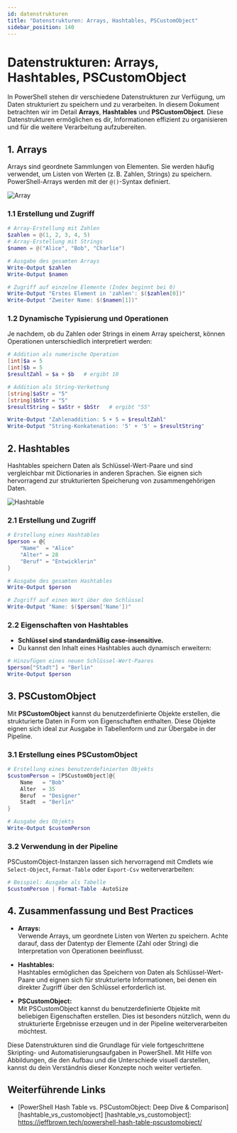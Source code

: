 ```yaml
---
id: datenstrukturen
title: "Datenstrukturen: Arrays, Hashtables, PSCustomObject"
sidebar_position: 140
---
```


# Datenstrukturen: Arrays, Hashtables, PSCustomObject

In PowerShell stehen dir verschiedene Datenstrukturen zur Verfügung, um Daten strukturiert zu speichern und zu verarbeiten. In diesem Dokument betrachten wir im Detail **Arrays**, **Hashtables** und **PSCustomObject**. Diese Datenstrukturen ermöglichen es dir, Informationen effizient zu organisieren und für die weitere Verarbeitung aufzubereiten.


## 1. Arrays

Arrays sind geordnete Sammlungen von Elementen. Sie werden häufig verwendet, um Listen von Werten (z. B. Zahlen, Strings) zu speichern.  
PowerShell-Arrays werden mit der `@()`-Syntax definiert.

![Array](/img/array.webp)  

### 1.1 Erstellung und Zugriff

```powershell
# Array-Erstellung mit Zahlen
$zahlen = @(1, 2, 3, 4, 5)
# Array-Erstellung mit Strings
$namen = @("Alice", "Bob", "Charlie")

# Ausgabe des gesamten Arrays
Write-Output $zahlen
Write-Output $namen

# Zugriff auf einzelne Elemente (Index beginnt bei 0)
Write-Output "Erstes Element in 'zahlen': $($zahlen[0])"
Write-Output "Zweiter Name: $($namen[1])"
```

### 1.2 Dynamische Typisierung und Operationen

Je nachdem, ob du Zahlen oder Strings in einem Array speicherst, können Operationen unterschiedlich interpretiert werden:

```powershell
# Addition als numerische Operation
[int]$a = 5
[int]$b = 5
$resultZahl = $a + $b   # ergibt 10

# Addition als String-Verkettung
[string]$aStr = "5"
[string]$bStr = "5"
$resultString = $aStr + $bStr   # ergibt "55"

Write-Output "Zahlenaddition: 5 + 5 = $resultZahl"
Write-Output "String-Konkatenation: '5' + '5' = $resultString"
```

## 2. Hashtables

Hashtables speichern Daten als Schlüssel-Wert-Paare und sind vergleichbar mit Dictionaries in anderen Sprachen. Sie eignen sich hervorragend zur strukturierten Speicherung von zusammengehörigen Daten.

![Hashtable](/img/KeyValue.png)  

### 2.1 Erstellung und Zugriff

```powershell
# Erstellung eines Hashtables
$person = @{
    "Name"  = "Alice"
    "Alter" = 28
    "Beruf" = "Entwicklerin"
}

# Ausgabe des gesamten Hashtables
Write-Output $person

# Zugriff auf einen Wert über den Schlüssel
Write-Output "Name: $($person['Name'])"
```

### 2.2 Eigenschaften von Hashtables

- **Schlüssel sind standardmäßig case-insensitive.**
- Du kannst den Inhalt eines Hashtables auch dynamisch erweitern:
  
```powershell
# Hinzufügen eines neuen Schlüssel-Wert-Paares
$person["Stadt"] = "Berlin"
Write-Output $person
```

## 3. PSCustomObject

Mit **PSCustomObject** kannst du benutzerdefinierte Objekte erstellen, die strukturierte Daten in Form von Eigenschaften enthalten. Diese Objekte eignen sich ideal zur Ausgabe in Tabellenform und zur Übergabe in der Pipeline.

### 3.1 Erstellung eines PSCustomObject

```powershell
# Erstellung eines benutzerdefinierten Objekts
$customPerson = [PSCustomObject]@{
    Name   = "Bob"
    Alter  = 35
    Beruf  = "Designer"
    Stadt  = "Berlin"
}

# Ausgabe des Objekts
Write-Output $customPerson
```

### 3.2 Verwendung in der Pipeline

PSCustomObject-Instanzen lassen sich hervorragend mit Cmdlets wie `Select-Object`, `Format-Table` oder `Export-Csv` weiterverarbeiten:

```powershell
# Beispiel: Ausgabe als Tabelle
$customPerson | Format-Table -AutoSize
```

## 4. Zusammenfassung und Best Practices

- **Arrays:**  
  Verwende Arrays, um geordnete Listen von Werten zu speichern. Achte darauf, dass der Datentyp der Elemente (Zahl oder String) die Interpretation von Operationen beeinflusst.

- **Hashtables:**  
  Hashtables ermöglichen das Speichern von Daten als Schlüssel-Wert-Paare und eignen sich für strukturierte Informationen, bei denen ein direkter Zugriff über den Schlüssel erforderlich ist.

- **PSCustomObject:**  
  Mit PSCustomObject kannst du benutzerdefinierte Objekte mit beliebigen Eigenschaften erstellen. Dies ist besonders nützlich, wenn du strukturierte Ergebnisse erzeugen und in der Pipeline weiterverarbeiten möchtest.

Diese Datenstrukturen sind die Grundlage für viele fortgeschrittene Skripting- und Automatisierungsaufgaben in PowerShell. Mit Hilfe von Abbildungen, die den Aufbau und die Unterschiede visuell darstellen, kannst du dein Verständnis dieser Konzepte noch weiter vertiefen.


## Weiterführende Links

- [PowerShell Hash Table vs. PSCustomObject: Deep Dive & Comparison][hashtable_vs_customobject]
[hashtable_vs_customobject]: https://jeffbrown.tech/powershell-hash-table-pscustomobject/